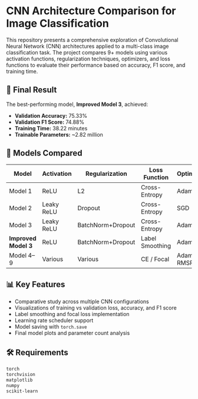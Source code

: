 # CNN Architecture Comparison for Image Classification

This repository presents a comprehensive exploration of Convolutional Neural Network (CNN) architectures applied to a multi-class image classification task. The project compares 9+ models using various activation functions, regularization techniques, optimizers, and loss functions to evaluate their performance based on accuracy, F1 score, and training time.

## 🚀 Final Result
The best-performing model, **Improved Model 3**, achieved:
- **Validation Accuracy:** 75.33%
- **Validation F1 Score:** 74.88%
- **Training Time:** 38.22 minutes
- **Trainable Parameters:** ~2.82 million

## 🧠 Models Compared

| Model | Activation | Regularization | Loss Function | Optimizer | Val Accuracy | Val F1 |
|-------|------------|----------------|---------------|-----------|--------------|--------|
| Model 1 | ReLU       | L2              | Cross-Entropy  | Adam      | 61.30%       | 58.23% |
| Model 2 | Leaky ReLU | Dropout         | Cross-Entropy  | SGD       | 75.27%       | 75.99% |
| Model 3 | Leaky ReLU | BatchNorm+Dropout | Cross-Entropy | Adam      | 77.22%       | 76.91% |
| **Improved Model 3** | ReLU | BatchNorm+Dropout | Label Smoothing | Adam | **75.33%** | **74.88%** |
| Model 4–9 | Various | Various | CE / Focal | Adam / RMSProp | 55–72% | 52–71% |

## 📊 Key Features
- Comparative study across multiple CNN configurations
- Visualizations of training vs validation loss, accuracy, and F1 score
- Label smoothing and focal loss implementation
- Learning rate scheduler support
- Model saving with `torch.save`
- Final model plots and parameter count analysis

## 🛠️ Requirements

```bash
torch
torchvision
matplotlib
numpy
scikit-learn
